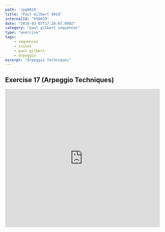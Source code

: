 ```yaml
---
path: '/pg0019'
title: "Paul Gilbert 0019"
internalId: "PG0019"
date: "2018-03-07T17:20:07.000Z"
category: "paul gilbert sequences"
type: "exercise"
tags:
    - sequences
    - scales
    - paul gilbert
    - arpeggio
excerpt: "Arpeggio Techniques"
---
```


## Exercise 17 (Arpeggio Techniques)

<iframe src="https://flat.io/embed/5aa0648bc915e971e510dfb7?layout=responsive&audioSource=&videoPosition=" height="450" width="100%" frameBorder="0" allowfullscreen></iframe>
